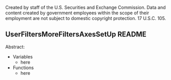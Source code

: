 ﻿Created by staff of the U.S. Securities and Exchange Commission.
Data and content created by government employees within the scope of their employment are not subject to domestic copyright protection. 17 U.S.C. 105.

## UserFiltersMoreFiltersAxesSetUp README
Abstract:

 - Variables
	 - here
 - Functions
	 - here

